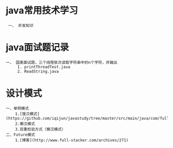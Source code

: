 # java常用技术学习
     一、 并发知识

# java面试题记录
    一、 国美面试题，三个线程依次读取字符串中的n个字符，并输出
         1. printThreadTest.java
         2. ReadString.java

# 设计模式
    一、单例模式
        1.[饿汉模式](https://github.com/iqijun/javastudy/tree/master/src/main/java/com/fullstacker/study/designpattern/singleton)
        2.懒汉模式
        3.双重检验方式（懒汉模式）
    二、Future模式
        1.[博客](http://www.full-stacker.com/archives/271)